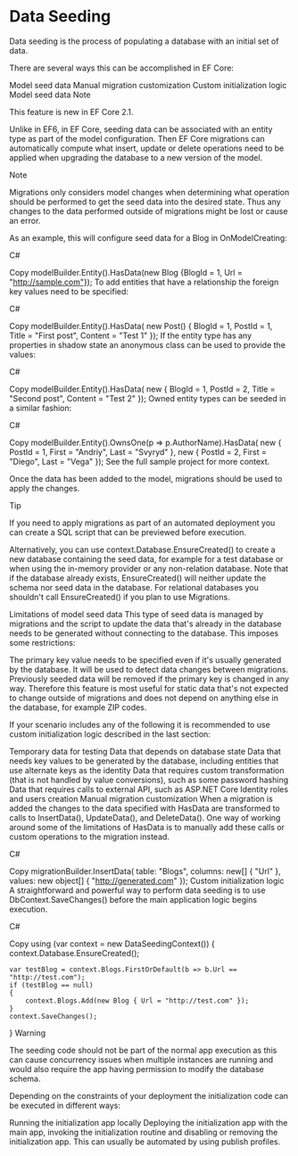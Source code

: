 # Data Seeding

Data seeding is the process of populating a database with an initial set of data.

There are several ways this can be accomplished in EF Core:

Model seed data
Manual migration customization
Custom initialization logic
Model seed data
 Note

This feature is new in EF Core 2.1.

Unlike in EF6, in EF Core, seeding data can be associated with an entity type as part of the model configuration. Then EF Core migrations can automatically compute what insert, update or delete operations need to be applied when upgrading the database to a new version of the model.

 Note

Migrations only considers model changes when determining what operation should be performed to get the seed data into the desired state. Thus any changes to the data performed outside of migrations might be lost or cause an error.

As an example, this will configure seed data for a Blog in OnModelCreating:

C#

Copy
modelBuilder.Entity<Blog>().HasData(new Blog {BlogId = 1, Url = "http://sample.com"});
To add entities that have a relationship the foreign key values need to be specified:

C#

Copy
modelBuilder.Entity<Post>().HasData(
    new Post() { BlogId = 1, PostId = 1, Title = "First post", Content = "Test 1" });
If the entity type has any properties in shadow state an anonymous class can be used to provide the values:

C#

Copy
modelBuilder.Entity<Post>().HasData(
    new { BlogId = 1, PostId = 2, Title = "Second post", Content = "Test 2" });
Owned entity types can be seeded in a similar fashion:

C#

Copy
modelBuilder.Entity<Post>().OwnsOne(p => p.AuthorName).HasData(
    new { PostId = 1, First = "Andriy", Last = "Svyryd" },
    new { PostId = 2, First = "Diego", Last = "Vega" });
See the full sample project for more context.

Once the data has been added to the model, migrations should be used to apply the changes.

 Tip

If you need to apply migrations as part of an automated deployment you can create a SQL script that can be previewed before execution.

Alternatively, you can use context.Database.EnsureCreated() to create a new database containing the seed data, for example for a test database or when using the in-memory provider or any non-relation database. Note that if the database already exists, EnsureCreated() will neither update the schema nor seed data in the database. For relational databases you shouldn't call EnsureCreated() if you plan to use Migrations.

Limitations of model seed data
This type of seed data is managed by migrations and the script to update the data that's already in the database needs to be generated without connecting to the database. This imposes some restrictions:

The primary key value needs to be specified even if it's usually generated by the database. It will be used to detect data changes between migrations.
Previously seeded data will be removed if the primary key is changed in any way.
Therefore this feature is most useful for static data that's not expected to change outside of migrations and does not depend on anything else in the database, for example ZIP codes.

If your scenario includes any of the following it is recommended to use custom initialization logic described in the last section:

Temporary data for testing
Data that depends on database state
Data that needs key values to be generated by the database, including entities that use alternate keys as the identity
Data that requires custom transformation (that is not handled by value conversions), such as some password hashing
Data that requires calls to external API, such as ASP.NET Core Identity roles and users creation
Manual migration customization
When a migration is added the changes to the data specified with HasData are transformed to calls to InsertData(), UpdateData(), and DeleteData(). One way of working around some of the limitations of HasData is to manually add these calls or custom operations to the migration instead.

C#

Copy
migrationBuilder.InsertData(
    table: "Blogs",
    columns: new[] { "Url" },
    values: new object[] { "http://generated.com" });
Custom initialization logic
A straightforward and powerful way to perform data seeding is to use DbContext.SaveChanges() before the main application logic begins execution.

C#

Copy
using (var context = new DataSeedingContext())
{
    context.Database.EnsureCreated();

    var testBlog = context.Blogs.FirstOrDefault(b => b.Url == "http://test.com");
    if (testBlog == null)
    {
        context.Blogs.Add(new Blog { Url = "http://test.com" });
    }
    context.SaveChanges();
}
 Warning

The seeding code should not be part of the normal app execution as this can cause concurrency issues when multiple instances are running and would also require the app having permission to modify the database schema.

Depending on the constraints of your deployment the initialization code can be executed in different ways:

Running the initialization app locally
Deploying the initialization app with the main app, invoking the initialization routine and disabling or removing the initialization app.
This can usually be automated by using publish profiles.